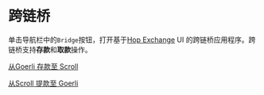 # 跨链桥

单击导航栏中的`Bridge`按钮，打开基于[Hop Exchange](https://hop.exchange/) UI 的跨链桥应用程序。跨链桥支持**存款**和**取款**操作。

[从Goerli 存款至 Scroll](deposit.md)

[从Scroll 提款至 Goerli](withdraw.md)